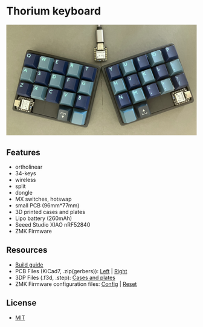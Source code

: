 # Thorium keyboard
![](./img/thorium.jpg)
## Features
- ortholinear  
- 34-keys
- wireless
- split
- dongle  
- MX switches, hotswap 
- small PCB (96mm*77mm)
- 3D printed cases and plates
- Lipo battery (260mAh)
- Seeed Studio XIAO nRF52840
- ZMK Firmware
## Resources
- [Build guide](./doc/buildguide.md)
- PCB Files (KiCad7, .zip(gerbers)): [Left](https://github.com/note96e/thorium/tree/main/pcbl) | [Right](https://github.com/note96e/thorium/tree/main/pcbr)
- 3DP Files (.f3d, .step): [Cases and plates](https://github.com/note96e/thorium/tree/main/case)
- ZMK Firmware configuration files: [Config](https://github.com/note96e/thorium-zmk-config) | [Reset](https://github.com/note96e/thorium-reset-zmk-config)

## License
- [MIT](https://github.com/note96e/thorium/blob/main/LICENSE.txt)
